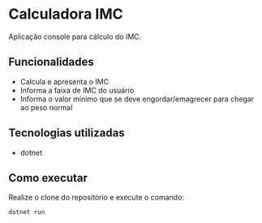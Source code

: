 # Calculadora IMC

Aplicação console para cálculo do IMC.

## Funcionalidades

- Calcula e apresenta o IMC
- Informa a faixa de IMC do usuário
- Informa o valor mínimo que se deve engordar/emagrecer para chegar ao peso normal

## Tecnologias utilizadas

- dotnet 

## Como executar

Realize o clone do repositório e execute o comando: 

```
dotnet run
```